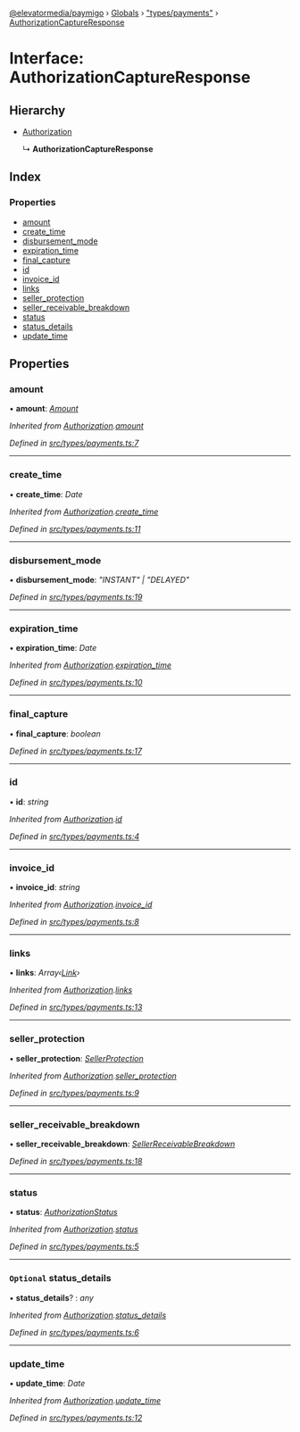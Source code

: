 [@elevatormedia/paymigo](../README.md) › [Globals](../globals.md) › ["types/payments"](../modules/_types_payments_.md) › [AuthorizationCaptureResponse](_types_payments_.authorizationcaptureresponse.md)

# Interface: AuthorizationCaptureResponse

## Hierarchy

-   [Authorization](_types_payments_.authorization.md)

    ↳ **AuthorizationCaptureResponse**

## Index

### Properties

-   [amount](_types_payments_.authorizationcaptureresponse.md#amount)
-   [create_time](_types_payments_.authorizationcaptureresponse.md#create_time)
-   [disbursement_mode](_types_payments_.authorizationcaptureresponse.md#disbursement_mode)
-   [expiration_time](_types_payments_.authorizationcaptureresponse.md#expiration_time)
-   [final_capture](_types_payments_.authorizationcaptureresponse.md#final_capture)
-   [id](_types_payments_.authorizationcaptureresponse.md#id)
-   [invoice_id](_types_payments_.authorizationcaptureresponse.md#invoice_id)
-   [links](_types_payments_.authorizationcaptureresponse.md#links)
-   [seller_protection](_types_payments_.authorizationcaptureresponse.md#seller_protection)
-   [seller_receivable_breakdown](_types_payments_.authorizationcaptureresponse.md#seller_receivable_breakdown)
-   [status](_types_payments_.authorizationcaptureresponse.md#status)
-   [status_details](_types_payments_.authorizationcaptureresponse.md#optional-status_details)
-   [update_time](_types_payments_.authorizationcaptureresponse.md#update_time)

## Properties

### amount

• **amount**: _[Amount](_types_common_.amount.md)_

_Inherited from [Authorization](_types_payments_.authorization.md).[amount](_types_payments_.authorization.md#amount)_

_Defined in [src/types/payments.ts:7](https://github.com/ELEVATORmedia/paymigo/blob/ae92c39/src/types/payments.ts#L7)_

---

### create_time

• **create_time**: _Date_

_Inherited from [Authorization](_types_payments_.authorization.md).[create_time](_types_payments_.authorization.md#create_time)_

_Defined in [src/types/payments.ts:11](https://github.com/ELEVATORmedia/paymigo/blob/ae92c39/src/types/payments.ts#L11)_

---

### disbursement_mode

• **disbursement_mode**: _"INSTANT" | "DELAYED"_

_Defined in [src/types/payments.ts:19](https://github.com/ELEVATORmedia/paymigo/blob/ae92c39/src/types/payments.ts#L19)_

---

### expiration_time

• **expiration_time**: _Date_

_Inherited from [Authorization](_types_payments_.authorization.md).[expiration_time](_types_payments_.authorization.md#expiration_time)_

_Defined in [src/types/payments.ts:10](https://github.com/ELEVATORmedia/paymigo/blob/ae92c39/src/types/payments.ts#L10)_

---

### final_capture

• **final_capture**: _boolean_

_Defined in [src/types/payments.ts:17](https://github.com/ELEVATORmedia/paymigo/blob/ae92c39/src/types/payments.ts#L17)_

---

### id

• **id**: _string_

_Inherited from [Authorization](_types_payments_.authorization.md).[id](_types_payments_.authorization.md#id)_

_Defined in [src/types/payments.ts:4](https://github.com/ELEVATORmedia/paymigo/blob/ae92c39/src/types/payments.ts#L4)_

---

### invoice_id

• **invoice_id**: _string_

_Inherited from [Authorization](_types_payments_.authorization.md).[invoice_id](_types_payments_.authorization.md#invoice_id)_

_Defined in [src/types/payments.ts:8](https://github.com/ELEVATORmedia/paymigo/blob/ae92c39/src/types/payments.ts#L8)_

---

### links

• **links**: _Array‹[Link](_types_common_.link.md)›_

_Inherited from [Authorization](_types_payments_.authorization.md).[links](_types_payments_.authorization.md#links)_

_Defined in [src/types/payments.ts:13](https://github.com/ELEVATORmedia/paymigo/blob/ae92c39/src/types/payments.ts#L13)_

---

### seller_protection

• **seller_protection**: _[SellerProtection](_types_payments_.sellerprotection.md)_

_Inherited from [Authorization](_types_payments_.authorization.md).[seller_protection](_types_payments_.authorization.md#seller_protection)_

_Defined in [src/types/payments.ts:9](https://github.com/ELEVATORmedia/paymigo/blob/ae92c39/src/types/payments.ts#L9)_

---

### seller_receivable_breakdown

• **seller_receivable_breakdown**: _[SellerReceivableBreakdown](_types_payments_.sellerreceivablebreakdown.md)_

_Defined in [src/types/payments.ts:18](https://github.com/ELEVATORmedia/paymigo/blob/ae92c39/src/types/payments.ts#L18)_

---

### status

• **status**: _[AuthorizationStatus](../modules/_types_payments_.md#authorizationstatus)_

_Inherited from [Authorization](_types_payments_.authorization.md).[status](_types_payments_.authorization.md#status)_

_Defined in [src/types/payments.ts:5](https://github.com/ELEVATORmedia/paymigo/blob/ae92c39/src/types/payments.ts#L5)_

---

### `Optional` status_details

• **status_details**? : _any_

_Inherited from [Authorization](_types_payments_.authorization.md).[status_details](_types_payments_.authorization.md#optional-status_details)_

_Defined in [src/types/payments.ts:6](https://github.com/ELEVATORmedia/paymigo/blob/ae92c39/src/types/payments.ts#L6)_

---

### update_time

• **update_time**: _Date_

_Inherited from [Authorization](_types_payments_.authorization.md).[update_time](_types_payments_.authorization.md#update_time)_

_Defined in [src/types/payments.ts:12](https://github.com/ELEVATORmedia/paymigo/blob/ae92c39/src/types/payments.ts#L12)_
